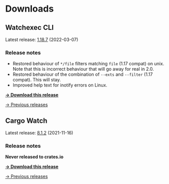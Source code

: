 # Downloads

## Watchexec CLI

Latest release: [1.18.7](./watchexec/1.18.7/index.md) (2022-03-07)

### Release notes

<ul dir="auto">
<li>Restored behaviour of <code>*/file</code> filters matching <code>file</code> (1.17 compat) on unix. Note that this is incorrect behaviour that will go away for real in 2.0.</li>
<li>Restored behaviour of the combination of <code>--exts</code> and <code>--filter</code> (1.17 compat). This will stay.</li>
<li>Improved help text for inotify errors on Linux.</li>
</ul>

**[→ Download this release](./watchexec/1.18.7/index.md)**

[→ Previous releases](./watchexec/index.md)

## Cargo Watch

Latest release: [8.1.2](./cargo-watch/8.1.2/index.md) (2021-11-16)

### Release notes

<p dir="auto"><strong>Never released to crates.io</strong></p>

**[→ Download this release](./cargo-watch/8.1.2/index.md)**

[→ Previous releases](./cargo-watch/index.md)

